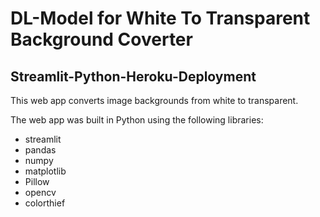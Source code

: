 # DL-Model for White To Transparent Background Coverter
## Streamlit-Python-Heroku-Deployment ##

This web app converts image backgrounds from white to transparent.

The web app was built in Python using the following libraries:

* streamlit
* pandas
* numpy
* matplotlib
* Pillow
* opencv
* colorthief
